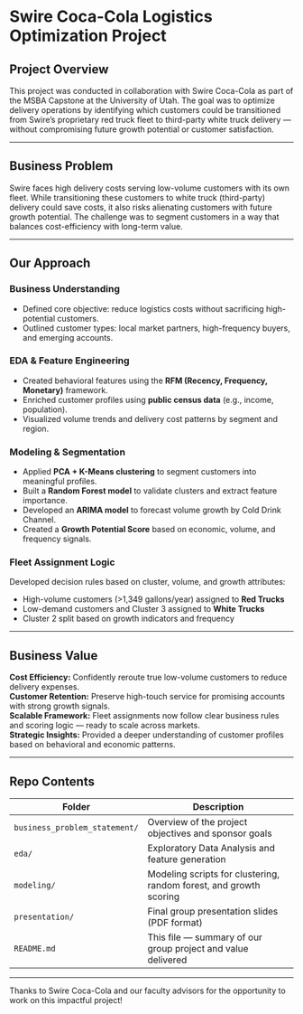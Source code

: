 # Swire Coca-Cola Logistics Optimization Project

## Project Overview
This project was conducted in collaboration with Swire Coca-Cola as part of the MSBA Capstone at the University of Utah. The goal was to optimize delivery operations by identifying which customers could be transitioned from Swire’s proprietary red truck fleet to third-party white truck delivery — without compromising future growth potential or customer satisfaction.

---

## Business Problem
Swire faces high delivery costs serving low-volume customers with its own fleet. While transitioning these customers to white truck (third-party) delivery could save costs, it also risks alienating customers with future growth potential. The challenge was to segment customers in a way that balances cost-efficiency with long-term value.

---

## Our Approach

### Business Understanding
- Defined core objective: reduce logistics costs without sacrificing high-potential customers.
- Outlined customer types: local market partners, high-frequency buyers, and emerging accounts.

### EDA & Feature Engineering
- Created behavioral features using the **RFM (Recency, Frequency, Monetary)** framework.
- Enriched customer profiles using **public census data** (e.g., income, population).
- Visualized volume trends and delivery cost patterns by segment and region.

### Modeling & Segmentation
- Applied **PCA + K-Means clustering** to segment customers into meaningful profiles.
- Built a **Random Forest model** to validate clusters and extract feature importance.
- Developed an **ARIMA model** to forecast volume growth by Cold Drink Channel.
- Created a **Growth Potential Score** based on economic, volume, and frequency signals.

### Fleet Assignment Logic
Developed decision rules based on cluster, volume, and growth attributes:
- High-volume customers (>1,349 gallons/year) assigned to **Red Trucks**
- Low-demand customers and Cluster 3 assigned to **White Trucks**
- Cluster 2 split based on growth indicators and frequency

---

## Business Value

 **Cost Efficiency:** Confidently reroute true low-volume customers to reduce delivery expenses.  
 **Customer Retention:** Preserve high-touch service for promising accounts with strong growth signals.  
 **Scalable Framework:** Fleet assignments now follow clear business rules and scoring logic — ready to scale across markets.  
 **Strategic Insights:** Provided a deeper understanding of customer profiles based on behavioral and economic patterns.

---

## Repo Contents

| Folder | Description |
|--------|-------------|
| `business_problem_statement/` | Overview of the project objectives and sponsor goals |
| `eda/` | Exploratory Data Analysis and feature generation |
| `modeling/` | Modeling scripts for clustering, random forest, and growth scoring |
| `presentation/` | Final group presentation slides (PDF format) |
| `README.md` | This file — summary of our group project and value delivered |

---

Thanks to Swire Coca-Cola and our faculty advisors for the opportunity to work on this impactful project!
